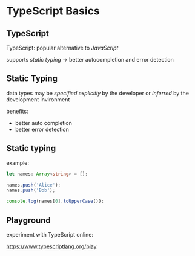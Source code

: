 # TypeScript Basics

<!-- closely realated content in presentations typescript and react-->

## TypeScript

TypeScript: popular alternative to _JavaScript_

supports _static typing_ → better autocompletion and error detection

## Static Typing

data types may be _specified explicitly_ by the developer or _inferred_ by the development invironment

benefits:

- better auto completion
- better error detection

## Static typing

example:

```ts
let names: Array<string> = [];

names.push('Alice');
names.push('Bob');

console.log(names[0].toUpperCase());
```

## Playground

experiment with TypeScript online:

https://www.typescriptlang.org/play
